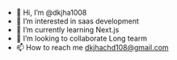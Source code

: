 - 👋 Hi, I’m @dkjha1008
- 👀 I’m interested in saas development
- 🌱 I’m currently learning  Next.js
- 💞️ I’m looking to collaborate Long tearm
- 📫 How to reach me dkjhachd108@gmail.com

<!---
dkjha1008/dkjha1008 is a ✨ special ✨ repository because its `README.md` (this file) appears on your GitHub profile.
You can click the Preview link to take a look at your changes.
--->
